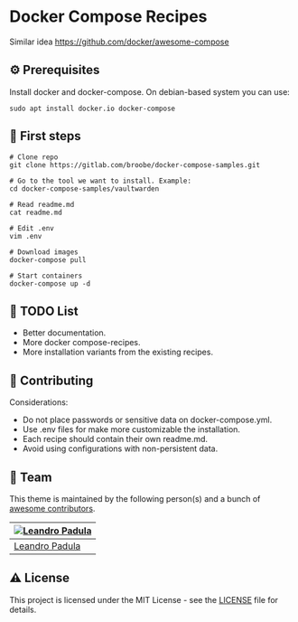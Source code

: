 # Docker Compose Recipes
Similar idea https://github.com/docker/awesome-compose

## :gear: Prerequisites
Install docker and docker-compose. On debian-based system you can use:

```
sudo apt install docker.io docker-compose
```
## :triangular_flag_on_post: First steps

```
# Clone repo
git clone https://gitlab.com/broobe/docker-compose-samples.git

# Go to the tool we want to install. Example:
cd docker-compose-samples/vaultwarden

# Read readme.md
cat readme.md

# Edit .env
vim .env

# Download images
docker-compose pull

# Start containers
docker-compose up -d
```

## :compass: TODO List
* Better documentation.
* More docker compose-recipes.
* More installation variants from the existing recipes.

## :wave: Contributing

Considerations:

* Do not place passwords or sensitive data on docker-compose.yml. 
* Use .env files for make more customizable the installation.
* Each recipe should contain their own readme.md.
* Avoid using configurations with non-persistent data.

## :busts_in_silhouette: Team

This theme is maintained by the following person(s) and a bunch of [awesome contributors](https://github.com/lpadula/brolit-shell/graphs/contributors).

[![Leandro Padula](https://github.com/lpadula.png?size=100)](https://github.com/lpadula) |
--- |
[Leandro Padula](https://github.com/lpadula) |

## :warning: License

This project is licensed under the MIT License - see the [LICENSE](./LICENSE) file for details.
